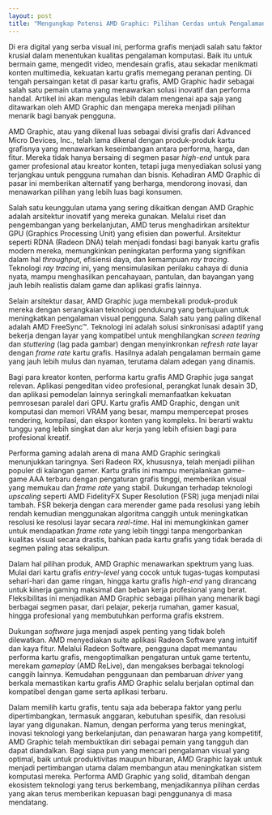 ```yaml
---
layout: post
title: "Mengungkap Potensi AMD Graphic: Pilihan Cerdas untuk Pengalaman Visual Optimal"
---
```


Di era digital yang serba visual ini, performa grafis menjadi salah satu faktor krusial dalam menentukan kualitas pengalaman komputasi. Baik itu untuk bermain game, mengedit video, mendesain grafis, atau sekadar menikmati konten multimedia, kekuatan kartu grafis memegang peranan penting. Di tengah persaingan ketat di pasar kartu grafis, AMD Graphic hadir sebagai salah satu pemain utama yang menawarkan solusi inovatif dan performa handal. Artikel ini akan mengulas lebih dalam mengenai apa saja yang ditawarkan oleh AMD Graphic dan mengapa mereka menjadi pilihan menarik bagi banyak pengguna.

AMD Graphic, atau yang dikenal luas sebagai divisi grafis dari Advanced Micro Devices, Inc., telah lama dikenal dengan produk-produk kartu grafisnya yang menawarkan keseimbangan antara performa, harga, dan fitur. Mereka tidak hanya bersaing di segmen pasar *high-end* untuk para gamer profesional atau kreator konten, tetapi juga menyediakan solusi yang terjangkau untuk pengguna rumahan dan bisnis. Kehadiran AMD Graphic di pasar ini memberikan alternatif yang berharga, mendorong inovasi, dan menawarkan pilihan yang lebih luas bagi konsumen.

Salah satu keunggulan utama yang sering dikaitkan dengan AMD Graphic adalah arsitektur inovatif yang mereka gunakan. Melalui riset dan pengembangan yang berkelanjutan, AMD terus menghadirkan arsitektur GPU (Graphics Processing Unit) yang efisien dan powerful. Arsitektur seperti RDNA (Radeon DNA) telah menjadi fondasi bagi banyak kartu grafis modern mereka, memungkinkan peningkatan performa yang signifikan dalam hal *throughput*, efisiensi daya, dan kemampuan *ray tracing*. Teknologi *ray tracing* ini, yang mensimulasikan perilaku cahaya di dunia nyata, mampu menghasilkan pencahayaan, pantulan, dan bayangan yang jauh lebih realistis dalam game dan aplikasi grafis lainnya.

Selain arsitektur dasar, AMD Graphic juga membekali produk-produk mereka dengan serangkaian teknologi pendukung yang bertujuan untuk meningkatkan pengalaman visual pengguna. Salah satu yang paling dikenal adalah AMD FreeSync™. Teknologi ini adalah solusi sinkronisasi adaptif yang bekerja dengan layar yang kompatibel untuk menghilangkan *screen tearing* dan *stuttering* (lag pada gambar) dengan menyinkronkan *refresh rate* layar dengan *frame rate* kartu grafis. Hasilnya adalah pengalaman bermain game yang jauh lebih mulus dan nyaman, terutama dalam adegan yang dinamis.

Bagi para kreator konten, performa kartu grafis AMD Graphic juga sangat relevan. Aplikasi pengeditan video profesional, perangkat lunak desain 3D, dan aplikasi pemodelan lainnya seringkali memanfaatkan kekuatan pemrosesan paralel dari GPU. Kartu grafis AMD Graphic, dengan unit komputasi dan memori VRAM yang besar, mampu mempercepat proses rendering, kompilasi, dan ekspor konten yang kompleks. Ini berarti waktu tunggu yang lebih singkat dan alur kerja yang lebih efisien bagi para profesional kreatif.

Performa gaming adalah arena di mana AMD Graphic seringkali menunjukkan taringnya. Seri Radeon RX, khususnya, telah menjadi pilihan populer di kalangan gamer. Kartu grafis ini mampu menjalankan game-game AAA terbaru dengan pengaturan grafis tinggi, memberikan visual yang memukau dan *frame rate* yang stabil. Dukungan terhadap teknologi *upscaling* seperti AMD FidelityFX Super Resolution (FSR) juga menjadi nilai tambah. FSR bekerja dengan cara merender game pada resolusi yang lebih rendah kemudian menggunakan algoritma canggih untuk meningkatkan resolusi ke resolusi layar secara *real-time*. Hal ini memungkinkan gamer untuk mendapatkan *frame rate* yang lebih tinggi tanpa mengorbankan kualitas visual secara drastis, bahkan pada kartu grafis yang tidak berada di segmen paling atas sekalipun.

Dalam hal pilihan produk, AMD Graphic menawarkan spektrum yang luas. Mulai dari kartu grafis *entry-level* yang cocok untuk tugas-tugas komputasi sehari-hari dan game ringan, hingga kartu grafis *high-end* yang dirancang untuk kinerja gaming maksimal dan beban kerja profesional yang berat. Fleksibilitas ini menjadikan AMD Graphic sebagai pilihan yang menarik bagi berbagai segmen pasar, dari pelajar, pekerja rumahan, gamer kasual, hingga profesional yang membutuhkan performa grafis ekstrem.

Dukungan *software* juga menjadi aspek penting yang tidak boleh dilewatkan. AMD menyediakan suite aplikasi Radeon Software yang intuitif dan kaya fitur. Melalui Radeon Software, pengguna dapat memantau performa kartu grafis, mengoptimalkan pengaturan untuk game tertentu, merekam *gameplay* (AMD ReLive), dan mengakses berbagai teknologi canggih lainnya. Kemudahan penggunaan dan pembaruan *driver* yang berkala memastikan kartu grafis AMD Graphic selalu berjalan optimal dan kompatibel dengan game serta aplikasi terbaru.

Dalam memilih kartu grafis, tentu saja ada beberapa faktor yang perlu dipertimbangkan, termasuk anggaran, kebutuhan spesifik, dan resolusi layar yang digunakan. Namun, dengan performa yang terus meningkat, inovasi teknologi yang berkelanjutan, dan penawaran harga yang kompetitif, AMD Graphic telah membuktikan diri sebagai pemain yang tangguh dan dapat diandalkan. Bagi siapa pun yang mencari pengalaman visual yang optimal, baik untuk produktivitas maupun hiburan, AMD Graphic layak untuk menjadi pertimbangan utama dalam membangun atau meningkatkan sistem komputasi mereka. Performa AMD Graphic yang solid, ditambah dengan ekosistem teknologi yang terus berkembang, menjadikannya pilihan cerdas yang akan terus memberikan kepuasan bagi penggunanya di masa mendatang.
